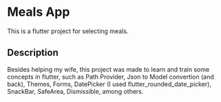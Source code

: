 # Meals App

This is a flutter project for selecting meals.

## Description

Besides helping my wife, this project was made to learn and train some concepts in flutter, such as Path Provider, Json to Model convertion (and back), Themes, Forms, DatePicker (I used flutter_rounded_date_picker), SnackBar, SafeArea, Dismissible, among others.
